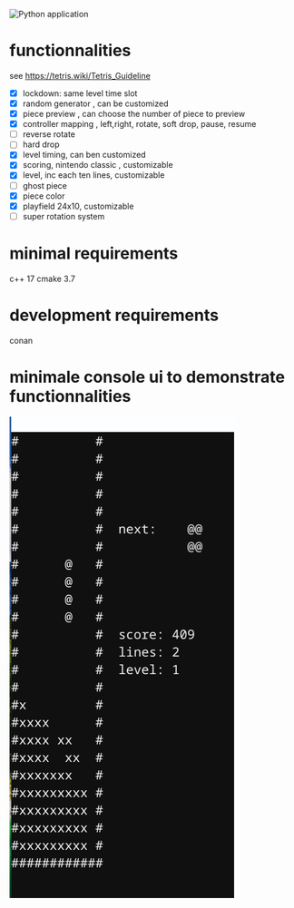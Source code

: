 ![Python application](https://github.com/davidtazy/tetris_engine_kata/workflows/Python%20application/badge.svg?branch=master)

<h1>functionnalities</h1>

see https://tetris.wiki/Tetris_Guideline

- [x] lockdown: same level time slot
- [x] random generator , can be customized
- [x] piece preview , can choose the number of piece to preview
- [x] controller mapping , left,right, rotate, soft drop, pause, resume
- [ ] reverse rotate
- [ ] hard drop
- [x] level timing, can ben customized
- [x] scoring, nintendo classic , customizable
- [x] level, inc each ten lines, customizable
- [ ] ghost piece
- [x] piece color
- [x] playfield 24x10, customizable
- [ ] super rotation system

<h1> minimal requirements </h1>

c++ 17
cmake 3.7

<h1> development requirements </h1>

conan 

<h1> minimale console ui to demonstrate functionnalities </h1>

![demo screenshot](/demo.png)





